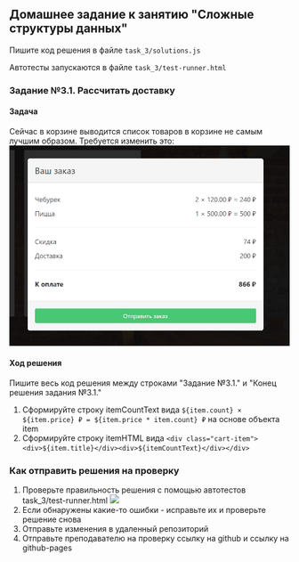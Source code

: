 ## Домашнее задание к занятию "Сложные структуры данных"
Пишите код решения в файле `task_3/solutions.js`

Автотесты запускаются в файле `task_3/test-runner.html`

### Задание №3.1. Рассчитать доставку
#### Задача
Сейчас в корзине выводится список товаров в корзине не самым лучшим образом.
Требуется изменить это:
![](../readme-img/task_3/cart.png)

#### Ход решения
Пишите весь код решения между строками 
"Задание №3.1." и 
"Конец решения задания №3.1."
1. Сформируйте строку itemCountText вида 
`${item.count} × ${item.price} ₽ = ${item.price * item.count} ₽`
на основе объекта item
2. Сформируйте строку itemHTML вида
`<div class="cart-item"><div>${item.title}</div><div>${itemCountText}</div></div>`

### Как отправить решения на проверку
1. Проверьте правильность решения с помощью автотестов task_3/test-runner.html
![](../readme-img/task_3/test-success.png)
2. Если обнаружены какие-то ошибки - исправьте их и проверьте решение снова
3. Отправьте изменения в удаленный репозиторий
4. Отправьте преподавателю на проверку ссылку на github и ссылку на github-pages 
